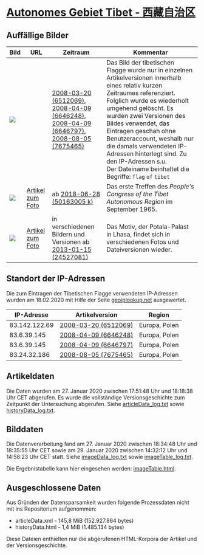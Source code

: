 # [Autonomes Gebiet Tibet - 西藏自治区](https://zh.wikipedia.org/wiki/%E8%A5%BF%E8%97%8F%E8%87%AA%E6%B2%BB%E5%8C%BA)

## Auffällige Bilder

| Bild | URL | Zeitraum | Kommentar |
| - | - | - | - |
| ![](https://upload.wikimedia.org/wikipedia/commons/thumb/3/3c/Flag_of_Tibet.svg/300px-Flag_of_Tibet.svg.png) | | [2008-03-20 (6512069)](https://zh.wikipedia.org/w/index.php?oldid=6512069),<br/>[2008-04-09 (6646248)](https://zh.wikipedia.org/w/index.php?oldid=6646248),<br/>[2008-04-09 (6646797)](https://zh.wikipedia.org/w/index.php?oldid=6646797),<br/>[2008-08-05 (7675465)](https://zh.wikipedia.org/w/index.php?oldid=7675465) | Das Bild der tibetischen Flagge wurde nur in einzelnen Artikelversionen innerhalb eines relativ kurzen Zeitraumes referenziert. Folglich wurde es wiederholt umgehend gelöscht. Es wurden zwei Versionen des Bildes verwendet, das Eintragen geschah ohne Benutzeraccount, weshalb nur die damals verwendeten IP-Adressen hinterlegt sind. Zu den IP-Adressen s.u.<br/>Der Dateiname beinhaltet die Begriffe: `flag` `of` `tibet` |
| ![](https://upload.wikimedia.org/wikipedia/commons/thumb/b/b9/1965-11_1965%E5%B9%B49%E6%9C%88_%E8%A5%BF%E8%97%8F%E8%87%AA%E6%B2%BB%E5%8C%BA%E7%AC%AC%E4%B8%80%E5%B1%8A%E4%BA%BA%E5%A4%A7%E7%AC%AC%E4%B8%80%E6%AC%A1%E4%BC%9A%E8%AE%AE.jpg/220px-1965-11_1965%E5%B9%B49%E6%9C%88_%E8%A5%BF%E8%97%8F%E8%87%AA%E6%B2%BB%E5%8C%BA%E7%AC%AC%E4%B8%80%E5%B1%8A%E4%BA%BA%E5%A4%A7%E7%AC%AC%E4%B8%80%E6%AC%A1%E4%BC%9A%E8%AE%AE.jpg) | [Artikel zum Foto](https://zh.wikipedia.org/w/index.php?oldid=50163005#/media/File:1965-11_1965%E5%B9%B49%E6%9C%88_%E8%A5%BF%E8%97%8F%E8%87%AA%E6%B2%BB%E5%8C%BA%E7%AC%AC%E4%B8%80%E5%B1%8A%E4%BA%BA%E5%A4%A7%E7%AC%AC%E4%B8%80%E6%AC%A1%E4%BC%9A%E8%AE%AE.jpg) | ab [2018-06-28 (50163005 k)](https://zh.wikipedia.org/w/index.php?oldid=50163005) | Das erste Treffen des *People's Congress of the Tibet Autonomous Region* im September 1965. |
| ![](https://upload.wikimedia.org/wikipedia/commons/thumb/d/dd/Potala_Palace%2C_August_2009.jpg/250px-Potala_Palace%2C_August_2009.jpg) | [Artikel zum Foto](https://zh.wikipedia.org/wiki/%E8%A5%BF%E8%97%8F%E8%87%AA%E6%B2%BB%E5%8C%BA#/media/File:Potala_Palace,_August_2009.jpg) | in verschiedenen Bildern und Versionen ab [2013-01-15 (24527081)](https://zh.wikipedia.org/w/index.php?oldid=24527081) | Das Motiv, der Potala-Palast in Lhasa, findet sich in verschiedenen Fotos und Dateiversionen wieder. |

## Standort der IP-Adressen

Die zum Eintragen der Tibetischen Flagge verwendeten IP-Adressen wurden am 18.02.2020 mit Hilfe der Seite [geoiplookup.net](http://geoiplookup.net/ip-lookup/) ausgewertet.

| IP-Adresse | Artikelversion | Region |
| - | - | - |
| 83.142.122.69 | [2008-03-20 (6512069)](https://zh.wikipedia.org/w/index.php?oldid=6512069) | Europa, Polen |
| 83.6.39.145 | [2008-04-09 (6646248)](https://zh.wikipedia.org/w/index.php?oldid=6646248) | Europa, Polen |
| 83.6.39.145 | [2008-04-09 (6646797)](https://zh.wikipedia.org/w/index.php?oldid=6646797) | Europa, Polen |
| 83.24.32.186 | [2008-08-05 (7675465)](https://zh.wikipedia.org/w/index.php?oldid=7675465) | Europa, Polen |

## Artikeldaten

Die Daten wurden am 27. Januar 2020 zwischen 17:51:48 Uhr und 18:18:38 Uhr CET abgerufen. Es wurde die vollständige Versionsgeschichte zum Zeitpunkt der Untersuchung abgerufen. Siehe [articleData_log.txt](articleData_log.txt) sowie [historyData_log.txt](historyData_log.txt).

## Bilddaten

Die Datenverarbeitung fand am 27. Januar 2020 zwischen 18:34:48 Uhr und 18:35:55 Uhr CET sowie am 29. Januar 2020 zwischen 14:32:12 Uhr und 14:58:23 Uhr CET statt. Siehe [imageData_log.txt](imageData_log.txt) sowie [imageTable_log.txt](imageTable_log.txt).

Die Ergebnistabelle kann hier eingesehen werden: [imageTable.html](imageTable.html).

## Ausgeschlossene Daten

Aus Gründen der Datensparsamkeit wurden folgende Prozessdaten nicht mit ins Repositorium aufgenommen:

- articleData.xml - 145,8 MiB (152.927.864 bytes)
- historyData.html - 1,4 MiB (1.485.134 bytes)

Diese Dateien enthielten nur die abgerufenen HTML-Korpora der Artikel und der Versionsgeschichte.
